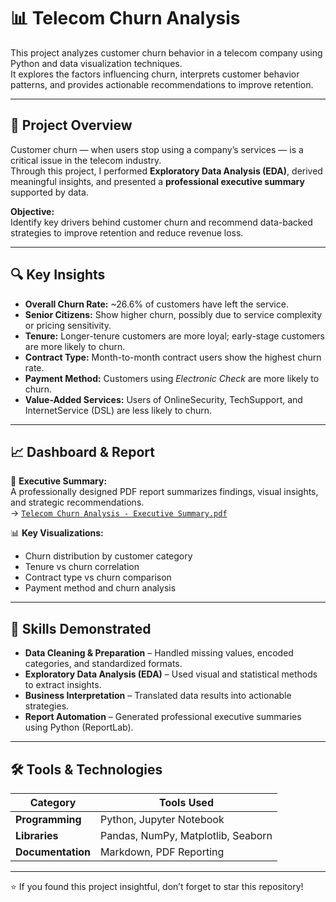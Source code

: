 # 📊 Telecom Churn Analysis

This project analyzes customer churn behavior in a telecom company using Python and data visualization techniques.  
It explores the factors influencing churn, interprets customer behavior patterns, and provides actionable recommendations to improve retention.

---

## 🧾 Project Overview

Customer churn — when users stop using a company’s services — is a critical issue in the telecom industry.  
Through this project, I performed **Exploratory Data Analysis (EDA)**, derived meaningful insights, and presented a **professional executive summary** supported by data.

**Objective:**  
Identify key drivers behind customer churn and recommend data-backed strategies to improve retention and reduce revenue loss.

---

## 🔍 Key Insights

- **Overall Churn Rate:** ~26.6% of customers have left the service.  
- **Senior Citizens:** Show higher churn, possibly due to service complexity or pricing sensitivity.  
- **Tenure:** Longer-tenure customers are more loyal; early-stage customers are more likely to churn.  
- **Contract Type:** Month-to-month contract users show the highest churn rate.  
- **Payment Method:** Customers using *Electronic Check* are more likely to churn.  
- **Value-Added Services:** Users of OnlineSecurity, TechSupport, and InternetService (DSL) are less likely to churn.

---

## 📈 Dashboard & Report

📄 **Executive Summary:**  
A professionally designed PDF report summarizes findings, visual insights, and strategic recommendations.  
→ [`Telecom Churn Analysis - Executive Summary.pdf`](./Telecome%20Churn%20Analysis-Executive%20Summary.pdf)

📊 **Key Visualizations:**
- Churn distribution by customer category  
- Tenure vs churn correlation  
- Contract type vs churn comparison  
- Payment method and churn analysis  

---

## 🧠 Skills Demonstrated

- **Data Cleaning & Preparation** – Handled missing values, encoded categories, and standardized formats.  
- **Exploratory Data Analysis (EDA)** – Used visual and statistical methods to extract insights.  
- **Business Interpretation** – Translated data results into actionable strategies.  
- **Report Automation** – Generated professional executive summaries using Python (ReportLab).

---

## 🛠️ Tools & Technologies

| Category | Tools Used |
|-----------|------------|
| **Programming** | Python, Jupyter Notebook |
| **Libraries** | Pandas, NumPy, Matplotlib, Seaborn |
| **Documentation** | Markdown, PDF Reporting |

---
⭐ If you found this project insightful, don’t forget to star this repository!
